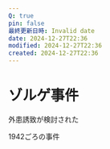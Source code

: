 ```yaml
---
Q: true
pin: false
最終更新日時: Invalid date
date: 2024-12-27T22:36
modified: 2024-12-27T22:36
created: 2024-12-27T22:36
---
```

# ゾルゲ事件

外患誘致が検討された

1942ごろの事件